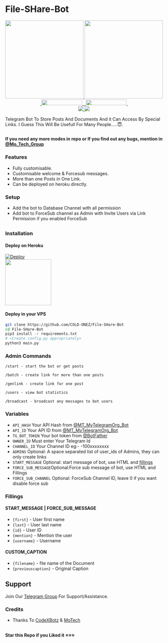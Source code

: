 # File-SHare-Bot

<p align="center">
  <a href="https://www.python.org">
    <img src="http://ForTheBadge.com/images/badges/made-with-python.svg" width ="250">
  </a>
  <a href="https://telegram.me/COLD_ONEZ">
    <img src="https://telegram.me/COLD_ONEZ/PyrogramGenStr/blob/main/resources/madebycodex-badge.svg" width="250">
  </a><br>
  <a href="https://telegram.me/Mo_Tech_YT">
    &nbsp;<img src="https://img.shields.io/badge/MoTech-Channel-blue?style=flat-square&logo=telegram" width="130" height="18">&nbsp;
  </a>
  <a href="https://telegram.me/Mo_Tech_Group">
    &nbsp;<img src="https://img.shields.io/badge/MoTech-Group-blue?style=flat-square&logo=telegram" width="130" height="18">&nbsp;
  </a>
  <br>
  <a href="https://github.com/COLD-ONEZ/File-SHare-Bot/stargazers">
    <img src="https://img.shields.io/github/stars/COLD-ONEZ/File-SHare-Bot?style=social">
  </a>
  <a href="https://github.com/COLD-ONEZ/File-SHare-Bot/fork">
    <img src="https://img.shields.io/github/forks/COLD-ONEZ/File-SHare-Bot?label=Fork&style=social">
  </a>  
</p>


Telegram Bot To Store Posts And Documents And it Can Access By Special Links.
I Guess This Will Be Usefull For Many People.....😇. 

##

**If you need any more modes in repo or If you find out any bugs, mention in [@Mo_Tech_Group](https://telegram.me/Mo_Tech_Group)**

### Features
- Fully customisable.
- Customisable welcome & Forcesub messages.
- More than one Posts in One Link.
- Can be deployed on heroku directly.

### Setup

- Add the bot to Database Channel with all permission
- Add bot to ForceSub channel as Admin with Invite Users via Link Permission if you enabled ForceSub 

##
### Installation
#### Deploy on Heroku
[![Deploy](https://www.herokucdn.com/deploy/button.svg)](https://heroku.com/deploy?template=https://github.com/topper6521/thekiku)</br>
<a href="https://youtu.be/ep3u-n_DI_Q">
  <img src="https://img.shields.io/badge/How%20to-Deploy-red?logo=youtube" width="147">
</a><br>

#### Deploy in your VPS
````bash
git clone https://github.com/COLD-ONEZ/File-SHare-Bot
cd File-SHare-Bot
pip3 install -r requirements.txt
# <Create config.py appropriately>
python3 main.py
````

### Admin Commands

```
/start - start the bot or get posts

/batch - create link for more than one posts

/genlink - create link for one post

/users - view bot statistics

/broadcast - broadcast any messages to bot users
```

### Variables

* `API_HASH` Your API Hash from [@MT_MyTelegramOrg_Bot](https://telegram.me/MT_MyTelegramOrg_Bot)
* `API_ID` Your API ID from [@MT_MyTelegramOrg_Bot](https://telegram.me/MT_MyTelegramOrg_Bot)
* `TG_BOT_TOKEN` Your bot token from [@BotFather](https://telegram.me/BotFather)
* `OWNER_ID` Must enter Your Telegram Id
* `CHANNEL_ID` Your Channel ID eg:- -100xxxxxxxx
* `ADMINS` Optional: A space separated list of user_ids of Admins, they can only create links
* `START_MESSAGE` Optional: start message of bot, use HTML and <a href='https://github.com/COLD-ONEZ/File-SHare-Bot/blob/main/README.md#start_message'>fillings</a>
* `FORCE_SUB_MESSAGE`Optional:Force sub message of bot, use HTML and Fillings
* `FORCE_SUB_CHANNEL` Optional: ForceSub Channel ID, leave 0 if you want disable force sub


### Fillings
#### START_MESSAGE | FORCE_SUB_MESSAGE

* `{first}` - User first name
* `{last}` - User last name
* `{id}` - User ID
* `{mention}` - Mention the user
* `{username}` - Username

#### CUSTOM_CAPTION

* `{filename}` - file name of the Document
* `{previouscaption}` - Original Caption


## Support   
Join Our [Telegram Group](https://telegram.me/Mo_Tech_Group) For Support/Assistance.     

### Credits

- Thanks To [CodeXBotz](https://t.me/CodeXBotz) & [MoTech](https://t.me/Mo_Tech_YT)

##

   **Star this Repo if you Liked it ⭐⭐⭐**


